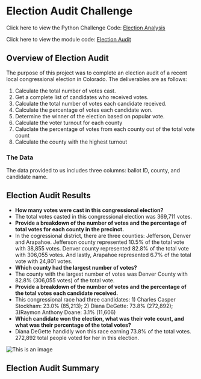 # Election Audit Challenge 
Click here to view the Python Challenge Code: [Election Analysis](https://github.com/jzaragoza21/Election_Analysis/blob/main/PyPoll_Challenge.py)

Click here to view the module code: [Election Audit](https://github.com/jzaragoza21/Election_Analysis/blob/main/PyPoll.py)

## Overview of Election Audit

The purpose of this project was to complete an election audit of a recent local congressional election in Colorado. The deliverables are as follows: 
1. Calculate the total number of votes cast.
2. Get a complete list of candidates who received votes.
3. Calculate the total number of votes each candidate received.
4. Calculate the percentage of votes each candidate won.
5. Determine the winner of the election based on popular vote. 
6. Calculate the voter turnout for each county 
7. Caluclate the percentage of votes from each county out of the total vote count 
8. Calculate the county with the highest turnout

### The Data
The data provided to us includes three columns: ballot ID, county, and candidate name.

## Election Audit Results
- **How many votes were cast in this congressional election?**
-  The total votes casted in this congressional election was 369,711 votes.
- **Provide a breakdown of the number of votes and the percentage of total votes for each county in the precinct.**
- In the cogressional district, there are three counties: Jefferson, Denver and Arapahoe. Jefferson county represented 10.5% of the total vote with 38,855 votes. Denver county represented 82.8% of the total vote with 306,055 votes. And lastly, Arapahoe represented 6.7% of the total vote with 24,801 votes. 
- **Which county had the largest number of votes?**
- The county with the largest number of votes was Denver County with 82.8% (306,055 votes) of the total vote. 
- **Provide a breakdown of the number of votes and the percentage of the total votes each candidate received.**
- This congressional race had three candidates: 1) Charles Casper Stockham: 23.0% (85,213); 2) Diana DeGette: 73.8% (272,892); 3)Raymon Anthony Doane: 3.1% (11,606)
- **Which candidate won the election, what was their vote count, and what was their percentage of the total votes?**
- Diana DeGette handidly won this race earning 73.8% of the total votes. 272,892 total people voted for her in this election.

![This is an image](https://github.com/jzaragoza21/Election_Analysis/blob/main/analysis/Election_Analysis_Challenge_OutputResults.png)

## Election Audit Summary 
